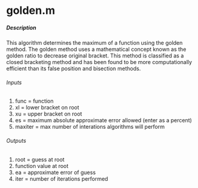  # golden.m 
 ##### Description
 This algorithm determines the maximum of a function using the golden method.  The golden method uses a mathematical concept known as the golden ratio to decrease original bracket.  This method is classified as a closed bracketing method and has been found to be more computationally efficient than its false position and bisection methods.
 ###### Inputs 
 1. func = function 
 2. xl = lower bracket on root 
 3. xu = upper bracket on root 
 4. es = maximum absolute approximate error allowed (enter as a percent) 
 5. maxiter = max number of interations algorithms will perform 
 ###### Outputs 
 1. root = guess at root 
 2. function value at root 
 3. ea = approximate error of guess 
 4. iter = number of iterations performed
